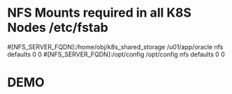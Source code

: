 # NFS Mounts required in all K8S Nodes /etc/fstab
#[NFS_SERVER_FQDN]:/home/obj/k8s_shared_storage  /u01/app/oracle nfs defaults 0 0
#[NFS_SERVER_FQDN]:/opt/config  /opt/config nfs defaults 0 0
# DEMO






